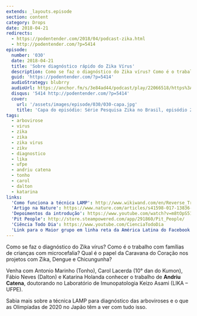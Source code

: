 ```yaml
---
extends: _layouts.episode
section: content
category: Drops
date: 2018-04-21
redirects:
  - https://podentender.com/2018/04/podcast-zika.html
  - http://podentender.com/?p=5414
episode:
  number: '030'
  date: 2018-04-21
  title: 'Sobre diagnóstico rápido do Zika Vírus'
  description: Como se faz o diagnóstico do Zika vírus? Como é o trabalho com famílias de crianças com microcefalia? Qual é o papel da Caravana do Coração nos projetos com Zika, Dengue e Chicungunha?
  guid: 'https://podentender.com/?p=5414'
  audioStrategy: blubrry
  audioUrl: https://anchor.fm/s/3e84ad44/podcast/play/22066518/https%3A%2F%2Fd3ctxlq1ktw2nl.cloudfront.net%2Fstaging%2F2020-10-3%2F125106986-44100-2-bd4e2f70a8ea4045.mp3
  disqus: '5414 http://podentender.com/?p=5414'
  cover:
    url: '/assets/images/episode/030/030-capa.jpg'
    title: 'Capa do episódio: Série Pesquisa Zika no Brasil, episódio 2'
tags:
  - arbovirose
  - virus
  - zika
  - zika
  - zika virus
  - zikv
  - diagnostico
  - lika
  - ufpe
  - andriu catena
  - tonho
  - carol
  - dalton
  - katarina
links:
  'Como funciona a técnica LAMP': http://www.wikiwand.com/en/Reverse_Transcription_Loop-mediated_Isothermal_Amplification
  'Artigo na Nature': https://www.nature.com/articles/s41598-017-13836-9
  'Depoimentos da introdução': https://www.youtube.com/watch?v=m8tOpS515dA
  'Pit People': http://store.steampowered.com/app/291860/Pit_People/
  'Ciência Todo Dia': https://www.youtube.com/CienciaTodoDia
  'Link para o Maior grupo em linha reta da América Latina do Facebook': http://bit.ly/OMaiorGrupo
---
```

Como se faz o diagnóstico do Zika vírus? Como é o trabalho com famílias de crianças com microcefalia?
Qual é o papel da Caravana do Coração nos projetos com Zika, Dengue e Chicungunha?

Venha com Antonio Marinho (Tonho), Carol Lacerda (10° dan do Kumon), Fábio Neves (Dalton) e
Katarina Holanda conhecer o trabalho de **Andriu Catena**, doutorando no Laboratório de Imunopatologia
Keizo Asami (LIKA – UFPE).

Sabia mais sobre a técnica LAMP para diagnóstico das arboviroses e o que as
Olimpíadas de 2020 no Japão têm a ver com tudo isso.
